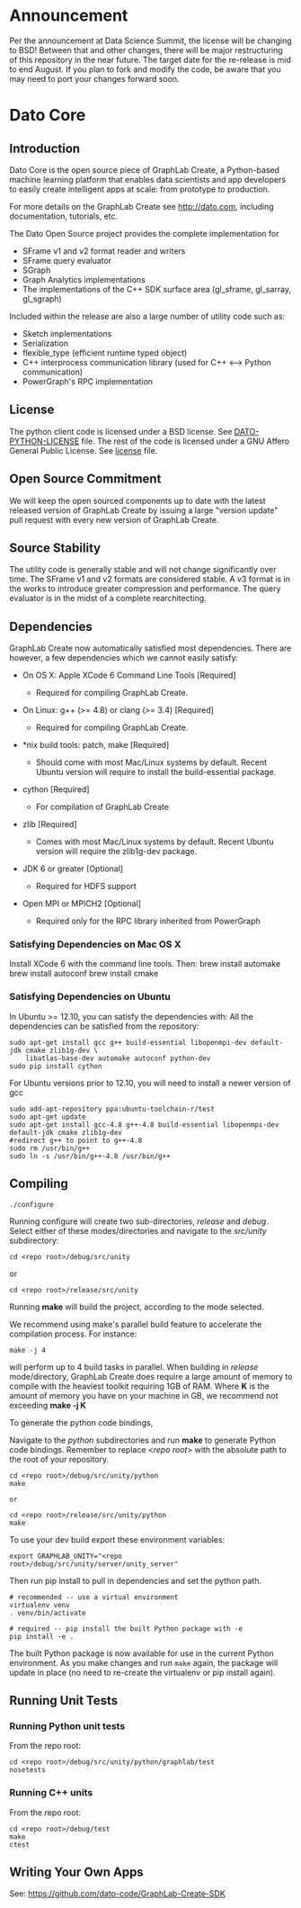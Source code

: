 Announcement
============
Per the announcement at Data Science Summit, the license will be changing to BSD! Between that and other changes, there will be major restructuring of this repository in the near future. The target date for the re-release is mid to end August. If you plan to fork and modify the code, be aware that you may need to port your changes forward soon.


Dato Core
=========
Introduction
------------
Dato Core is the open source piece of GraphLab Create, a Python-based machine
learning platform that enables data scientists and app developers to easily
create intelligent apps at scale: from prototype to production. 
 
For more details on the GraphLab Create see http://dato.com, including
documentation, tutorials, etc.

The Dato Open Source project provides the complete implementation for 
 - SFrame v1 and v2 format reader and writers
 - SFrame query evaluator
 - SGraph 
 - Graph Analytics implementations 
 - The implementations of the C++ SDK surface area (gl_sframe, gl_sarray,
     gl_sgraph)

Included within the release are also a large number of utility code such as:
 - Sketch implementations
 - Serialization
 - flexible_type (efficient runtime typed object)
 - C++ interprocess communication library (used for C++ <--> Python
     communication)
 - PowerGraph's RPC implementation

License
-------
The python client code is licensed under a BSD license. See [DATO-PYTHON-LICENSE](DATO-PYTHON-LICENSE) file.
The rest of the code is licensed under a GNU Affero General Public License. See [license](LICENSE) file.

Open Source Commitment
----------------------
We will keep the open sourced components up to date with the latest released
version of GraphLab Create by issuing a large "version update" pull request
with every new version of GraphLab Create.

Source Stability
----------------
The utility code is generally stable and will not change significantly over
time. The SFrame v1 and v2 formats are considered stable. A v3 format is in
the works to introduce greater compression and performance. The query evaluator
is in the midst of a complete rearchitecting. 

Dependencies
------------
GraphLab Create now automatically satisfied most dependencies. 
There are however, a few dependencies which we cannot easily satisfy:

* On OS X: Apple XCode 6 Command Line Tools [Required]
  +  Required for compiling GraphLab Create.

* On Linux: g++ (>= 4.8) or clang (>= 3.4) [Required]
  +  Required for compiling GraphLab Create.

* *nix build tools: patch, make [Required]
   +  Should come with most Mac/Linux systems by default. Recent Ubuntu version
   will require to install the build-essential package.

* cython [Required]
   +  For compilation of GraphLab Create

* zlib [Required]
   +   Comes with most Mac/Linux systems by default. Recent Ubuntu version will
   require the zlib1g-dev package.

* JDK 6 or greater [Optional]
   + Required for HDFS support 

* Open MPI or MPICH2 [Optional]
   + Required only for the RPC library inherited from PowerGraph

### Satisfying Dependencies on Mac OS X

Install XCode 6 with the command line tools. Then:
    brew install automake
    brew install autoconf
    brew install cmake

### Satisfying Dependencies on Ubuntu

In Ubuntu >= 12.10, you can satisfy the dependencies with:
All the dependencies can be satisfied from the repository:

    sudo apt-get install gcc g++ build-essential libopenmpi-dev default-jdk cmake zlib1g-dev \
        libatlas-base-dev automake autoconf python-dev
    sudo pip install cython

For Ubuntu versions prior to 12.10, you will need to install a newer version of gcc

    sudo add-apt-repository ppa:ubuntu-toolchain-r/test
    sudo apt-get update
    sudo apt-get install gcc-4.8 g++-4.8 build-essential libopenmpi-dev default-jdk cmake zlib1g-dev
    #redirect g++ to point to g++-4.8
    sudo rm /usr/bin/g++
    sudo ln -s /usr/bin/g++-4.8 /usr/bin/g++

    
Compiling
---------

    ./configure

Running configure will create two sub-directories, *release* and *debug*.  Select 
either of these modes/directories and navigate to the *src/unity* subdirectory:

    cd <repo root>/debug/src/unity
   
   or
   
    cd <repo root>/release/src/unity

Running **make** will build the project, according to the mode selected. 

We recommend using make's parallel build feature to accelerate the compilation
process. For instance:

    make -j 4

will perform up to 4 build tasks in parallel. When building in *release* mode/directory,
GraphLab Create does require a large amount of memory to compile with the
heaviest toolkit requiring 1GB of RAM. Where **K** is the amount of memory you
have on your machine in GB, we recommend not exceeding **make -j K**

To generate the python code bindings,

Navigate to the *python* subdirectories and run **make** to generate Python code bindings. Remember to replace <*repo root*> with the absolute path to the root of your repository.


    cd <repo root>/debug/src/unity/python
    make
    
    or

    cd <repo root>/release/src/unity/python
    make


To use your dev build export these environment variables:
  
    export GRAPHLAB_UNITY="<repo root>/debug/src/unity/server/unity_server"
 
Then run pip install to pull in dependencies and set the python path.

    # recommended -- use a virtual environment
    virtualenv venv
    . venv/bin/activate

    # required -- pip install the built Python package with -e
    pip install -e .

The built Python package is now available for use in the current Python environment. As you make changes and run `make` again, the package will update in place (no need to re-create the virtualenv or pip install again).

Running Unit Tests
------------------

### Running Python unit tests
From the repo root:

    cd <repo root>/debug/src/unity/python/graphlab/test
    nosetests


### Running C++ units
From the repo root:

    cd <repo root>/debug/test
    make
    ctest

  
Writing Your Own Apps
---------------------

See: https://github.com/dato-code/GraphLab-Create-SDK

